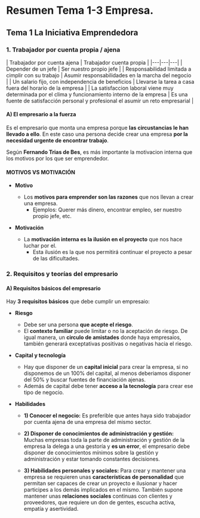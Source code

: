 # Resumen Tema 1-3 Empresa.

## Tema 1 La Iniciativa Emprendedora

### 1. Trabajador por cuenta propia / ajena

| Trabajador por cuenta ajena | Trabajador cuenta propia |
|---|---|---|
| Depender de un jefe | Ser nuestro propio jefe |
| Responsabilidad limitada a cimplir con su trabajo | Asumir responsabilidades en la marcha del negocio |
| Un salario fijo, con independencia de beneficios | Llevarse la tarea a casa fuera del horario de la empresa |
| La satisfaccion laboral viene muy determinada por el clima y funcionamiento interno de la empresa | Es una fuente de satisfacción personal y profesional el asumir un reto empresarial |

#### A) El empresario a la fuerza

Es el empresario que monta una empresa porque **las circustancias le han llevado a ello**. En este caso una persona decide crear una empresa **por la necesidad urgente de encontrar trabajo**.

Según **Fernando Trias de Bes**, es más importante la motivacion interna que los motivos por los que ser emprendedor.

#### MOTIVOS VS MOTIVACIÓN

- **Motivo**
  - Los **motivos para emprender son las razones** que nos llevan a crear una empresa.
    - Ejemplos: Querer más dinero, encontrar empleo, ser nuestro propio jefe, etc.

- **Motivación**
  - La **motivación interna es la ilusión en el proyecto** que nos hace luchar por el.
    - Esta ilusión es la que nos permitirá continuar el proyecto a pesar de las dificultades.

### 2. Requisitos y teorías del empresario

#### A) Requisitos básicos del empresario

Hay **3 requisitos básicos** que debe cumplir un empresaio:

- **Riesgo**
  - Debe ser una persona **que acepte el riesgo**.
  - El **contexto familiar** puede limitar o no la aceptación de riesgo. De igual manera, un **circulo de amistades** donde haya empresaios, también generará exceptativas positivas o negativas hacia el riesgo.

- **Capital y tecnología**
  - Hay que disponer de un **capital inicial** para crear la empresa, si no disponemos de un 100% del capital, al menos deberiamos disponer del 50% y buscar fuentes de financiación ajenas.
  - Además de capital debe tener **acceso a la tecnología** para crear ese tipo de negocio.

- **Habilidades**
  - **1) Conocer el negocio:**
    Es preferible que antes haya sido trabajador por cuenta ajena de una empresa del mismo sector.

  - **2) Disponer de conocimientos de administración y gestión:**
    Muchas empresas toda la parte de administración y gestión de la empresa la delega a una gestoría y **es un error**, el empresario debe disponer de conocimientos mínimos sobre la gestión y administración y estar tomando constantes decisiones.

  - **3) Habilidades personales y sociales:**
    Para crear y mantener una empresa se requieren unas **características de personalidad** que permitan ser capaces de crear un proyecto e ilusionar y hacer participes a los demás implicados en el mismo.
    También supone mantener unas **relaciones sociales** continuas con clientes y proveedores, que requiere un don de gentes, escucha activa, empatía y asertividad.

